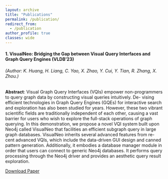 ```yaml
---
layout: archive
title: "Publications"
permalink: /publication/
redirect_from:
  - /publication
author_profile: true
classes: wide
---
```


#### 1. VisualNeo: Bridging the Gap between Visual Query Interfaces and Graph Query Engines (VLDB’23)

###### _(Author: K. Huang, H. Liang, C. Yao, X. Zhao, Y. Cui, Y. Tian, R. Zhang, X. Zhou.)_

**Abstract**: Visual Graph Query Interfaces (VQIs) empower non-programmers to query graph data by constructing visual queries intuitively. De- vising efficient technologies in Graph Query Engines (GQEs) for interactive search and exploration has also been studied for years. However, these two vibrant scientific fields are traditionally independent of each other, causing a vast barrier for users who wish to explore the full-stack operations of graph querying. In this demonstration, we propose a novel VQI system built upon Neo4j called VisualNeo that facilities an efficient subgraph query in large graph databases. VisualNeo inherits several advanced features from re- cent advanced VQIs, which include the data-driven GUI design and canned pattern generation. Additionally, it embodies a database manager module in order that users can connect to generic Neo4j databases. It performs query processing through the Neo4j driver and provides an aesthetic query result exploration.

[Download Paper](https://www.vldb.org/pvldb/vol16/p4010-huang.pdf)
